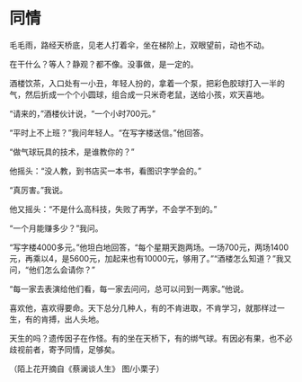 # 同情

毛毛雨，路经天桥底，见老人打着伞，坐在梯阶上，双眼望前，动也不动。 

在干什么？等人？静观？都不像。没事做，是一定的。 

酒楼饮茶，入口处有一小丑，年轻人扮的，拿着一个泵，把彩色胶球打入一半的气，然后折成一个个小圆球，组合成一只米奇老鼠，送给小孩，欢天喜地。 

“请来的，”酒楼伙计说，“一个小时700元。” 

“平时上不上班？”我问年轻人。“在写字楼送信。”他回答。 

“做气球玩具的技术，是谁教你的？” 

他摇头：“没人教，到书店买一本书，看图识字学会的。” 

“真厉害。”我说。 

他又摇头：“不是什么高科技，失败了再学，不会学不到的。” 

“一个月能赚多少？”我问。 

“写字楼4000多元。”他坦白地回答，“每个星期天跑两场。一场700元，两场1400元，再乘以4，是5600元，加起来也有10000元，够用了。”“酒楼怎么知道？”我又问，“他们怎么会请你？” 

“每一家去表演给他们看，每一家去问问，总可以问到一两家。”他说。 

喜欢他，喜欢得要命。天下总分几种人，有的不肯进取，不肯学习，就那样过一生，有的肯搏，出人头地。 

天生的吗？遗传因子在作怪。有的坐在天桥下，有的绑气球。有因必有果，也不必歧视前者，寄予同情，足够矣。 

（陌上花开摘自《蔡澜谈人生》 图/小栗子）